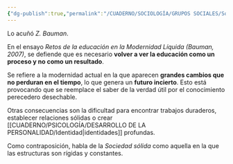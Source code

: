 ```yaml
---
{"dg-publish":true,"permalink":"/CUADERNO/SOCIOLOGÍA/GRUPOS SOCIALES/Sociedad líquida/"}
---
```


Lo acuñó *Z. Bauman*.

En el ensayo *Retos de la educación en la Modernidad Líquida (Bauman, 2007)*, se defiende que es necesario **volver a ver la educación como un proceso y no como un resultado**.

Se refiere a la modernidad actual en la que aparecen **grandes cambios que no perduran en el tiempo**, lo que genera un **futuro incierto**. Esto está provocando que se reemplace el saber de la verdad útil por el conocimiento perecedero desechable.

Otras consecuencias son la dificultad para encontrar trabajos duraderos, establecer relaciones sólidas o crear [[CUADERNO/PSICOLOGÍA/DESARROLLO DE LA PERSONALIDAD/Identidad\|identidades]] profundas.

Como contraposición, habla de la *Sociedad sólida* como aquella en la que las estructuras son rígidas y constantes.

